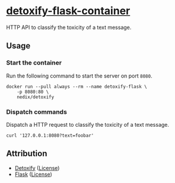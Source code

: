 # [detoxify-flask-container](https://github.com/nedix/detoxify-flask-container)

HTTP API to classify the toxicity of a text message.

## Usage

### Start the container

Run the following command to start the server on port `8080`.

```shell
docker run --pull always --rm --name detoxify-flask \
    -p 8080:80 \
    nedix/detoxify
```

### Dispatch commands

Dispatch a HTTP request to classify the toxicity of a text message.

```shell
curl '127.0.0.1:8080?text=foobar'
```

## Attribution

- [Detoxify] ([License](https://raw.githubusercontent.com/unitaryai/detoxify/master/LICENSE))
- [Flask] ([License](https://raw.githubusercontent.com/pallets/flask/main/LICENSE.txt))

[Detoxify]: https://github.com/unitaryai/detoxify
[Flask]: https://github.com/pallets/flask
